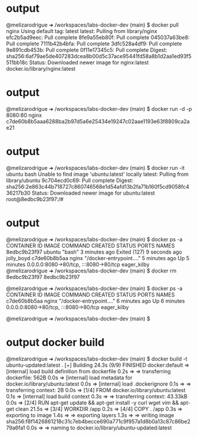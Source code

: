 # output  

@melizarodrigue ➜ /workspaces/labs-docker-dev (main) $ docker pull nginx
Using default tag: latest
latest: Pulling from library/nginx
efc2b5ad9eec: Pull complete 
8fe9a55eb80f: Pull complete 
045037a63be8: Pull complete 
7111b42b4bfa: Pull complete 
3dfc528a4df9: Pull complete 
9e891cdb453b: Pull complete 
0f11e17345c5: Pull complete 
Digest: sha256:6af79ae5de407283dcea8b00d5c37ace95441fd58a8b1d2aa1ed93f5511bb18c
Status: Downloaded newer image for nginx:latest
docker.io/library/nginx:latest

# output 
@melizarodrigue ➜ /workspaces/labs-docker-dev (main) $ docker run -d -p 8080:80 nginx
c7de60b8b5aaa6288ba2b97d5a6e25434e19247c02aae1193e63f8809ca2ae21

# output
@melizarodrigue ➜ /workspaces/labs-docker-dev (main) $ docker run -it ubuntu bash
Unable to find image 'ubuntu:latest' locally
latest: Pulling from library/ubuntu
9c704ecd0c69: Pull complete 
Digest: sha256:2e863c44b718727c860746568e1d54afd13b2fa71b160f5cd9058fc436217b30
Status: Downloaded newer image for ubuntu:latest
root@8edbc9b23f97:/# 

# output
@melizarodrigue ➜ /workspaces/labs-docker-dev (main) $ docker ps -a
CONTAINER ID   IMAGE     COMMAND                  CREATED         STATUS                       PORTS                                   NAMES
8edbc9b23f97   ubuntu    "bash"                   3 minutes ago   Exited (127) 9 seconds ago                                           jolly_boyd
c7de60b8b5aa   nginx     "/docker-entrypoint.…"   5 minutes ago   Up 5 minutes                 0.0.0.0:8080->80/tcp, :::8080->80/tcp   eager_kilby
@melizarodrigue ➜ /workspaces/labs-docker-dev (main) $ docker rm 8edbc9b23f97
8edbc9b23f97


@melizarodrigue ➜ /workspaces/labs-docker-dev (main) $ docker ps -a
CONTAINER ID   IMAGE     COMMAND                  CREATED         STATUS         PORTS                                   NAMES
c7de60b8b5aa   nginx     "/docker-entrypoint.…"   6 minutes ago   Up 6 minutes   0.0.0.0:8080->80/tcp, :::8080->80/tcp   eager_kilby


@melizarodrigue ➜ /workspaces/labs-docker-dev (main) $ 

# output docker build
@melizarodrigue ➜ /workspaces/labs-docker-dev (main) $ docker build -t ubuntu-updated:latest .
[+] Building 24.3s (9/9) FINISHED                                                                               docker:default
 => [internal] load build definition from dockerfile                                                                      0.2s
 => => transferring dockerfile: 562B                                                                                      0.0s
 => [internal] load metadata for docker.io/library/ubuntu:latest                                                          0.0s
 => [internal] load .dockerignore                                                                                         0.1s
 => => transferring context: 2B                                                                                           0.0s
 => [1/4] FROM docker.io/library/ubuntu:latest                                                                            0.1s
 => [internal] load build context                                                                                         0.3s
 => => transferring context: 43.33kB                                                                                      0.0s
 => [2/4] RUN apt-get update && apt-get install -y     curl     wget     vim     && apt-get clean                        21.5s
 => [3/4] WORKDIR /app                                                                                                    0.2s
 => [4/4] COPY . /app                                                                                                     0.3s
 => exporting to image                                                                                                    1.4s
 => => exporting layers                                                                                                   1.3s
 => => writing image sha256:f8f1426861218c31c7eb4becce690a771c9f957a1d8b0a13c87c86be279a6fa1                              0.0s
 => => naming to docker.io/library/ubuntu-updated:latest  